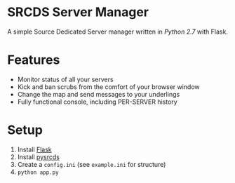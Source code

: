 SRCDS Server Manager
====================

A simple Source Dedicated Server manager written in *Python 2.7* with Flask.

Features
========

- Monitor status of all your servers
- Kick and ban scrubs from the comfort of your browser window
- Change the map and send messages to your underlings
- Fully functional console, including PER-SERVER history

Setup
=====

1. Install [Flask](http://flask.pocoo.org)
1. Install [pysrcds](https://github.com/pmrowla/pysrcds)
1. Create a `config.ini` (see `example.ini` for structure)
1. `python app.py`
